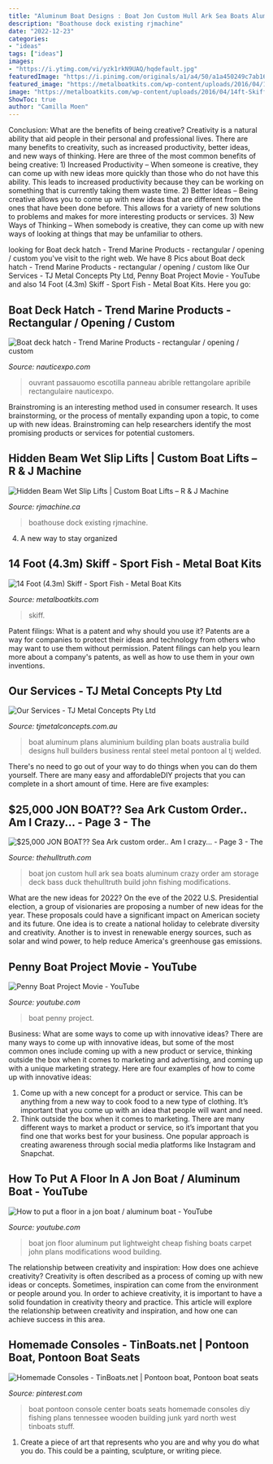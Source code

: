 ```yaml
---
title: "Aluminum Boat Designs : Boat Jon Custom Hull Ark Sea Boats Aluminum Crazy Order Am Storage Deck Bass Duck Thehulltruth Build John Fishing Modifications"
description: "Boathouse dock existing rjmachine"
date: "2022-12-23"
categories:
- "ideas"
tags: ["ideas"]
images:
- "https://i.ytimg.com/vi/yzk1rkN9UAQ/hqdefault.jpg"
featuredImage: "https://i.pinimg.com/originals/a1/a4/50/a1a450249c7ab16c6ff6448bc337bc7c.jpg"
featured_image: "https://metalboatkits.com/wp-content/uploads/2016/04/14ft-Skiff-Fisher-Bright-04.jpg"
image: "https://metalboatkits.com/wp-content/uploads/2016/04/14ft-Skiff-Fisher-Bright-04.jpg"
ShowToc: true
author: "Camilla Moen"
---
```



Conclusion: What are the benefits of being creative?
Creativity is a natural ability that aid people in their personal and professional lives. There are many benefits to creativity, such as increased productivity, better ideas, and new ways of thinking. Here are three of the most common benefits of being creative: 1) Increased Productivity – When someone is creative, they can come up with new ideas more quickly than those who do not have this ability. This leads to increased productivity because they can be working on something that is currently taking them waste time. 2) Better Ideas – Being creative allows you to come up with new ideas that are different from the ones that have been done before. This allows for a variety of new solutions to problems and makes for more interesting products or services. 3) New Ways of Thinking – When somebody is creative, they can come up with new ways of looking at things that may be unfamiliar to others.

	

		
looking for Boat deck hatch - Trend Marine Products - rectangular / opening / custom you've visit to the right web. We have 8 Pics about Boat deck hatch - Trend Marine Products - rectangular / opening / custom like Our Services - TJ Metal Concepts Pty Ltd, Penny Boat Project Movie - YouTube and also 14 Foot (4.3m) Skiff - Sport Fish - Metal Boat Kits. Here you go:
		
    
## Boat Deck Hatch - Trend Marine Products - Rectangular / Opening / Custom

<img loading=lazy src="https://img.nauticexpo.com/images_ne/photo-g/23478-8401385.jpg" onerror="this.onerror=null;this.src='https://tse4.mm.bing.net/th?id=OIP.Fzaye7d05Y2j4IkUXvynYwHaEV&amp;pid=15.1';" alt="Boat deck hatch - Trend Marine Products - rectangular / opening / custom">

_Source: nauticexpo.com_

>ouvrant passauomo escotilla panneau abrible rettangolare apribile rectangulaire nauticexpo. 

	

Brainstroming is an interesting method used in consumer research. It uses brainstorming, or the process of mentally expanding upon a topic, to come up with new ideas. Brainstroming can help researchers identify the most promising products or services for potential customers.

    
## Hidden Beam Wet Slip Lifts | Custom Boat Lifts – R &amp; J Machine

<img loading=lazy src="https://www.rjmachine.ca/wp-content/uploads/2016/11/Hidden-Beam-Wet-Slip-Lift-clear-shot-numbers-removed.jpg" onerror="this.onerror=null;this.src='https://tse3.mm.bing.net/th?id=OIP.1XTEu6LIuZjDFjcPHsNjAQHaE8&amp;pid=15.1';" alt="Hidden Beam Wet Slip Lifts | Custom Boat Lifts – R &amp; J Machine">

_Source: rjmachine.ca_

>boathouse dock existing rjmachine. 

	

4. A new way to stay organized

    
## 14 Foot (4.3m) Skiff - Sport Fish - Metal Boat Kits

<img loading=lazy src="https://metalboatkits.com/wp-content/uploads/2016/04/14ft-Skiff-Fisher-Bright-04.jpg" onerror="this.onerror=null;this.src='https://tse4.mm.bing.net/th?id=OIP.PKOkG3Buc1nM6bX_da7veQHaDp&amp;pid=15.1';" alt="14 Foot (4.3m) Skiff - Sport Fish - Metal Boat Kits">

_Source: metalboatkits.com_

>skiff. 

	

Patent filings: What is a patent and why should you use it?
Patents are a way for companies to protect their ideas and technology from others who may want to use them without permission. Patent filings can help you learn more about a company's patents, as well as how to use them in your own inventions.

    
## Our Services - TJ Metal Concepts Pty Ltd

<img loading=lazy src="https://tjmetalconcepts.com.au/images/services/al-boat-2.jpg" onerror="this.onerror=null;this.src='https://tse1.mm.bing.net/th?id=OIP.22R7ymKWdMxempwxfpOytQHaFj&amp;pid=15.1';" alt="Our Services - TJ Metal Concepts Pty Ltd">

_Source: tjmetalconcepts.com.au_

>boat aluminum plans aluminium building plan boats australia build designs hull builders business rental steel metal pontoon al tj welded. 

	

There's no need to go out of your way to do things when you can do them yourself. There are many easy and affordableDIY projects that you can complete in a short amount of time. Here are five examples: 

    
## $25,000 JON BOAT?? Sea Ark Custom Order.. Am I Crazy... - Page 3 - The

<img loading=lazy src="https://www.thehulltruth.com/attachment.php?attachmentid=309981&amp;stc=1&amp;d=1362611931" onerror="this.onerror=null;this.src='https://tse4.mm.bing.net/th?id=OIP.RL-q8J8cCTnacc1eor-22QHaJ4&amp;pid=15.1';" alt="$25,000 JON BOAT?? Sea Ark custom order.. Am I crazy... - Page 3 - The">

_Source: thehulltruth.com_

>boat jon custom hull ark sea boats aluminum crazy order am storage deck bass duck thehulltruth build john fishing modifications. 

	

What are the new ideas for 2022?
On the eve of the 2022 U.S. Presidential election, a group of visionaries are proposing a number of new ideas for the year. These proposals could have a significant impact on American society and its future. One idea is to create a national holiday to celebrate diversity and creativity. Another is to invest in renewable energy sources, such as solar and wind power, to help reduce America's greenhouse gas emissions.

    
## Penny Boat Project Movie - YouTube

<img loading=lazy src="https://i.ytimg.com/vi/yzk1rkN9UAQ/hqdefault.jpg" onerror="this.onerror=null;this.src='https://tse2.mm.bing.net/th?id=OIP.bFGsxZ-OTT35rfAc03CWbAHaFj&amp;pid=15.1';" alt="Penny Boat Project Movie - YouTube">

_Source: youtube.com_

>boat penny project. 

	

Business: What are some ways to come up with innovative ideas?
There are many ways to come up with innovative ideas, but some of the most common ones include coming up with a new product or service, thinking outside the box when it comes to marketing and advertising, and coming up with a unique marketing strategy. Here are four examples of how to come up with innovative ideas: 
1. Come up with a new concept for a product or service. This can be anything from a new way to cook food to a new type of clothing. It’s important that you come up with an idea that people will want and need. 
2. Think outside the box when it comes to marketing. There are many different ways to market a product or service, so it’s important that you find one that works best for your business. One popular approach is creating awareness through social media platforms like Instagram and Snapchat.

    
## How To Put A Floor In A Jon Boat / Aluminum Boat - YouTube

<img loading=lazy src="http://i.ytimg.com/vi/C0PpypzsvjU/maxresdefault.jpg" onerror="this.onerror=null;this.src='https://tse4.mm.bing.net/th?id=OIP.TTfmBi0M06gqfNN9xkZLbQHaEK&amp;pid=15.1';" alt="How to put a floor in a jon boat / aluminum boat - YouTube">

_Source: youtube.com_

>boat jon floor aluminum put lightweight cheap fishing boats carpet john plans modifications wood building. 

	

The relationship between creativity and inspiration: How does one achieve creativity?
Creativity is often described as a process of coming up with new ideas or concepts. Sometimes, inspiration can come from the environment or people around you. In order to achieve creativity, it is important to have a solid foundation in creativity theory and practice. This article will explore the relationship between creativity and inspiration, and how one can achieve success in this area.

    
## Homemade Consoles - TinBoats.net | Pontoon Boat, Pontoon Boat Seats

<img loading=lazy src="https://i.pinimg.com/originals/a1/a4/50/a1a450249c7ab16c6ff6448bc337bc7c.jpg" onerror="this.onerror=null;this.src='https://tse3.mm.bing.net/th?id=OIP.oKlu3_2ACfKekxT1nA2twwHaJ4&amp;pid=15.1';" alt="Homemade Consoles - TinBoats.net | Pontoon boat, Pontoon boat seats">

_Source: pinterest.com_

>boat pontoon console center boats seats homemade consoles diy fishing plans tennessee wooden building junk yard north west tinboats stuff. 

	

1. Create a piece of art that represents who you are and why you do what you do. This could be a painting, sculpture, or writing piece. 

